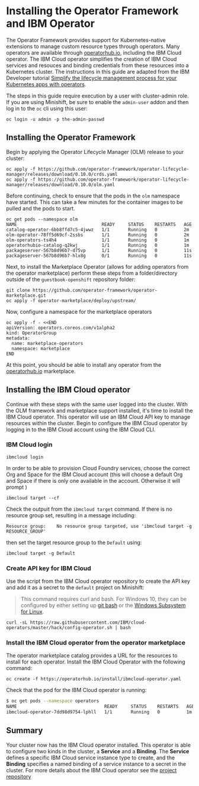 # Installing the Operator Framework and IBM Operator

The Operator Framework provides support for Kubernetes-native extensions to manage custom resource types through operators. Many operators are available through [operatorhub.io](https://operatorhub.io/), including the IBM Cloud operator. The IBM Cloud operator simplifies the creation of IBM Cloud services and resouces and binding credentials from these resources into a Kubernetes cluster. The instructions in this guide are adapted from the IBM Developer tutorial [Simplify the lifecycle management process for your Kubernetes apps with operators](https://developer.ibm.com/tutorials/simplify-lifecycle-management-kubernetes-openshift-ibm-cloud-operator/).

The steps in this guide require execution by a user with cluster-admin role. If you are using Minishift, be sure to enable the `admin-user` addon and then log in to the `oc` cli using this user:

`oc login -u admin -p the-admin-passwd`

## Installing the Operator Framework

Begin by applying the Operator Lifecycle Manager (OLM) release to your cluster:

```text
oc apply -f https://github.com/operator-framework/operator-lifecycle-manager/releases/download/0.10.0/crds.yaml
oc apply -f https://github.com/operator-framework/operator-lifecycle-manager/releases/download/0.10.0/olm.yaml
```

Before continuing, check to ensure that the pods in the `olm` namespace have started. This can take a few minutes for the container images to be pulled and the pods to start.

```text
oc get pods --namespace olm
NAME                                READY     STATUS    RESTARTS   AGE
catalog-operator-6bb8ffd7c5-4jwwz   1/1       Running   0          2m
olm-operator-78ff5d69cf-2ssbs       1/1       Running   0          2m
olm-operators-ts4h4                 1/1       Running   0          1m
operatorhubio-catalog-q2kwj         1/1       Running   0          1m
packageserver-567b8d96b7-d75vp      1/1       Running   0          11s
packageserver-567b8d96b7-hlx8g      0/1       Running   0          11s
```

Next, to install the Marketplace Operator (allows for adding operators from the operator marketplace) perform these steps from a folder/directory outside of the `guestbook-openshift` repository folder:

```text
git clone https://github.com/operator-framework/operator-marketplace.git
oc apply -f operator-marketplace/deploy/upstream/
```

Now, configure a namespace for the marketplace operators

```text
oc apply -f - <<END
apiVersion: operators.coreos.com/v1alpha2
kind: OperatorGroup
metadata:
  name: marketplace-operators
  namespace: marketplace
END
```

At this point, you should be able to install any operator from the [operatorhub.io](https://operatorhub.io/) marketplace.

## Installing the IBM Cloud operator

Continue with these steps with the same user logged into the cluster. With the OLM framework and marketplace support installed, it's time to install the IBM Cloud operator. This operator will use an IBM Cloud API key to manage resources within the cluster. Begin to configure the IBM Cloud operator by logging in to the IBM Cloud account using the IBM Cloud CLI.

### IBM Cloud login

```text
ibmcloud login
```

In order to be able to provision Cloud Foundry services, choose the correct Org and Space for the IBM Cloud account (this will choose a default Org and Space if there is only one available in the account. Otherwise it will prompt )

```text
ibmcloud target --cf
```

Check the outpuit from the `ibmcloud target` command. If there is no resource group set, resulting in a message including:

`Resource group:    No resource group targeted, use 'ibmcloud target -g RESOURCE_GROUP'`

then set the target resource group to the `Default` using:

```text
ibmcloud target -g Default
```

### Create API key for IBM Cloud

Use the script from the IBM Cloud operator repository to create the API key and add it as a secret to the `default` project on Minishift:

> This command requires curl and bash. For Windows 10, they can be configured by either setting up [git bash](https://gitforwindows.org/) or the [Windows Subsystem for Linux](https://docs.microsoft.com/en-us/windows/wsl/install-win10).

```text
curl -sL https://raw.githubusercontent.com/IBM/cloud-operators/master/hack/config-operator.sh | bash
```

### Install the IBM Cloud operator from the operator marketplace

The operator marketplace catalog provides a URL for the resources to install for each operator. Install the IBM Cloud Operator with the following command:

```text
oc create -f https://operatorhub.io/install/ibmcloud-operator.yaml
```

Check that the pod for the IBM Cloud operator is running:

```bash
$ oc get pods --namespace operators
NAME                                 READY     STATUS    RESTARTS   AGE
ibmcloud-operator-7dd98d9754-lphll   1/1       Running   0          1m
```

## Summary

Your cluster now has the IBM Cloud operator installed. This operator is able to configure two kinds in the cluster, a **Service** and a **Binding**. The **Service** defines a specific IBM Cloud service instance type to create, and the **Binding** specifies a named binding of a service instance to a secret in the cluster. For more details about the IBM Cloud operator see the [project repository](https://github.com/IBM/cloud-operators)
